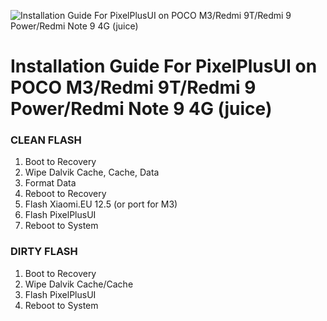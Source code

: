 ![Installation Guide For PixelPlusUI on POCO M3/Redmi 9T/Redmi 9 Power/Redmi Note 9 4G (juice)](https://i.imgur.com/pmZkslu.png "Installation")

# Installation Guide For PixelPlusUI on POCO M3/Redmi 9T/Redmi 9 Power/Redmi Note 9 4G (juice)

### CLEAN FLASH
1. Boot to Recovery
2. Wipe Dalvik Cache, Cache, Data
3. Format Data
4. Reboot to Recovery
5. Flash Xiaomi.EU 12.5 (or port for M3)
6. Flash PixelPlusUI
7. Reboot to System

### DIRTY FLASH
1. Boot to Recovery
2. Wipe Dalvik Cache/Cache
3. Flash PixelPlusUI
4. Reboot to System

